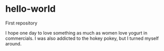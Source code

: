 # hello-world
First repository 

I hope one day to love something as much as women love yogurt in commercials. 
I was also addicted to the hokey pokey, but I turned myself around. 
